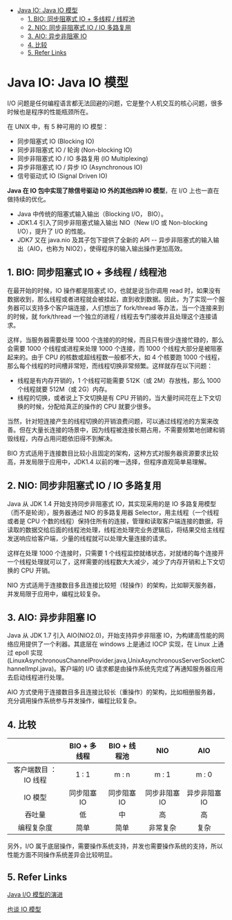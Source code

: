 - [Java IO: Java IO 模型](#java-io--java-io)
  - [1. BIO: 同步阻塞式 IO + 多线程 / 线程池](#1-bio---io)
  - [2. NIO: 同步非阻塞式 IO / IO 多路复用](#2-nio---io---io)
  - [3. AIO: 异步非阻塞 IO](#3-aio---io)
  - [4. 比较](#4)
  - [5. Refer Links](#5-refer-links)

# Java IO: Java IO 模型

I/O 问题是任何编程语言都无法回避的问题，它是整个人机交互的核心问题，很多时候也是程序的性能瓶颈所在。

在 UNIX 中，有 5 种可用的 IO 模型：
- 同步阻塞式 IO (Blocking IO)
- 同步非阻塞式 IO / 轮询 (Non-blocking IO)
- 同步非阻塞式 IO / IO 多路复用 (IO Multiplexing) 
- 异步非阻塞式 IO / 异步 IO (Asynchronous IO) 
- 信号驱动式 IO (Signal Driven IO) 

**Java 在 IO 包中实现了除信号驱动 IO 外的其他四种 IO 模型**，在 I/O 上也一直在做持续的优化。
- Java 中传统的阻塞式输入输出（Blocking I/O， BIO）。
- JDK1.4 引入了同步非阻塞式输入输出 NIO（New I/O 或 Non-blocking I/O），提升了 I/O 的性能。
- JDK7 又在 java.nio 及其子包下提供了全新的 API -- 异步非阻塞式的输入输出（AIO，也称为 NIO2），使得程序的输入输出操作更加高效。

## 1. BIO: 同步阻塞式 IO + 多线程 / 线程池

在最开始的时候，IO 操作都是阻塞式 IO，也就是说当你调用 read 时，如果没有数据收到，那么线程或者进程就会被挂起，直到收到数据。因此，为了实现一个服务器可以支持多个客户端连接，人们想出了 fork/thread 等办法，当一个连接来到的时候，就 fork/thread 一个独立的进程 / 线程去专门接收并且处理这个连接请求。

这样，当服务器需要处理 1000 个连接的的时候，而且只有很少连接忙碌的，那么会需要 1000 个线程或进程来处理 1000 个连接，而 1000 个线程大部分是被阻塞起来的。由于 CPU 的核数或超线程数一般都不大，如 4 个核要跑 1000 个线程，那么每个线程的时间槽非常短，而线程切换非常频繁。这样就存在以下问题：
- 线程是有内存开销的，1 个线程可能需要 512K（或 2M）存放栈，那么 1000 个线程就要 512M（或 2G）内存。
- 线程的切换，或者说上下文切换是有 CPU 开销的，当大量时间花在上下文切换的时候，分配给真正的操作的 CPU 就要少很多。

当然，针对短连接产生的线程切换的开销浪费问题，可以通过线程池的方案来改善。但在大量长连接的场景中，因为线程被连接长期占用，不需要频繁地创建和销毁线程，内存占用问题依旧得不到解决。

BIO 方式适用于连接数目比较小且固定的架构，这种方式对服务器资源要求比较高，并发局限于应用中，JDK1.4 以前的唯一选择，但程序直观简单易理解。

## 2. NIO: 同步非阻塞式 IO / IO 多路复用

Java 从 JDK 1.4 开始支持同步非阻塞式 IO，其实现采用的是 IO 多路复用模型（而不是轮询），服务器通过 NIO 的多路复用器 Selector，用主线程（一个线程或者是 CPU 个数的线程）保持住所有的连接，管理和读取客户端连接的数据，将读取的数据交给后面的线程池处理，线程池处理完业务逻辑后，将结果交给主线程发送响应给客户端，少量的线程就可以处理大量连接的请求。

这样在处理 1000 个连接时，只需要 1 个线程监控就绪状态，对就绪的每个连接开一个线程处理就可以了，这样需要的线程数大大减少，减少了内存开销和上下文切换的 CPU 开销。

NIO 方式适用于连接数目多且连接比较短（轻操作）的架构，比如聊天服务器，并发局限于应用中，编程比较复杂。

## 3. AIO: 异步非阻塞 IO

Java 从 JDK 1.7 引入 AIO(NIO2.0)，开始支持异步非阻塞 IO，为构建高性能的网络应用提供了一个利器。其底层在 windows 上是通过 IOCP 实现，在 Linux 上通过 epoll 实现 (LinuxAsynchronousChannelProvider.java,UnixAsynchronousServerSocketChannelImpl.java)。客户端的 I/O 请求都是由操作系统先完成了再通知服务器应用去启动线程进行处理。

AIO 方式使用于连接数目多且连接比较长（重操作）的架构，比如相册服务器，充分调用操作系统参与并发操作，编程比较复杂。

## 4. 比较

|                     | BIO + 多线程 | BIO + 线程池 |     NIO      |     AIO      |
| :-----------------: | :----------: | :----------: | :----------: | :----------: |
| 客户端数目 ：IO 线程 |    1 : 1     |    m : n     |    m : 1     |    m : 0     |
|       IO 模型        |  同步阻塞 IO  |  同步阻塞 IO  | 同步非阻塞 IO | 异步非阻塞 IO |
|       吞吐量        |      低      |      中      |      高      |      高      |
|     编程复杂度      |     简单     |     简单     |   非常复杂   |     复杂     |

另外，I/O 属于底层操作，需要操作系统支持，并发也需要操作系统的支持，所以性能方面不同操作系统差异会比较明显。

## 5. Refer Links

[Java I/O 模型的演进](https://waylau.com/java-io-model-evolution/)

[也谈 IO 模型](http://www.rowkey.me/blog/2016/01/18/io-model/)